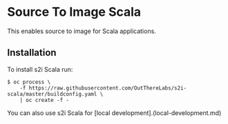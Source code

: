 # Source To Image Scala

This enables source to image for Scala applications.

## Installation

To install s2i Scala run:

```shell
$ oc process \
    -f https://raw.githubusercontent.com/OutThereLabs/s2i-scala/master/buildconfig.yaml \
    | oc create -f -
```

You can also use s2i Scala for [local development].(local-development.md)
